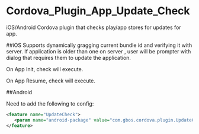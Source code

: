 # Cordova_Plugin_App_Update_Check
iOS/Android Cordova plugin that checks play/app stores for updates for app. 


##iOS
Supports dynamically gragging current bundle id and verifying it with server. If application is older than one on server , user will be prompter with dialog that requires them to update the application.

On App Init, check will execute.

On App Resume, check will execute.


##Android

Need to add the following to config:
```xml
<feature name="UpdateCheck">
   <param name="android-package" value="com.gbos.cordova.plugin.UpdateCheck" />
</feature>
```
